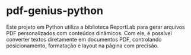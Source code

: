 # pdf-genius-python
Este projeto em Python utiliza a biblioteca ReportLab para gerar arquivos PDF personalizados com conteúdos dinâmicos. Com ele, é possível converter textos diretamente em documentos PDF, controlando posicionamento, formatação e layout na página com precisão.
